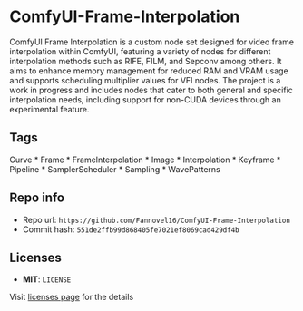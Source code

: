 # ComfyUI-Frame-Interpolation
ComfyUI Frame Interpolation is a custom node set designed for video frame interpolation within ComfyUI, featuring a variety of nodes for different interpolation methods such as RIFE, FILM, and Sepconv among others. It aims to enhance memory management for reduced RAM and VRAM usage and supports scheduling multiplier values for VFI nodes. The project is a work in progress and includes nodes that cater to both general and specific interpolation needs, including support for non-CUDA devices through an experimental feature.

## Tags
Curve * Frame * FrameInterpolation * Image * Interpolation * Keyframe * Pipeline * SamplerScheduler * Sampling * WavePatterns

## Repo info
- Repo url: `https://github.com/Fannovel16/ComfyUI-Frame-Interpolation`
- Commit hash: `551de2ffb99d868405fe7021ef8069cad429df4b`

## Licenses
- **MIT**: `LICENSE`

Visit [licenses page](licenses.md) for the details
